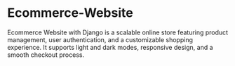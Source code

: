 # Ecommerce-Website
 Ecommerce Website with Django is a scalable online store featuring product management, user authentication, and a customizable shopping experience. It supports light and dark modes, responsive design, and a smooth checkout process.

